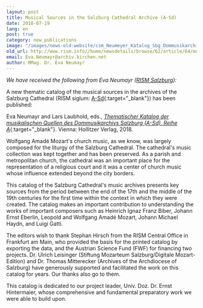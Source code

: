 ```yaml
---
layout: post
title: Musical Sources in the Salzburg Cathedral Archive (A-Sd)
date: 2018-07-19
lang: en
post: true
category: new_publications
image: "/images/news-old-website/csm_Neumeyer_Katalog_Sbg_Dommusikarchiv_bild_a413b1b122.jpg"
old_url: http://www.rism.info//home/newsdetails/browse/62/article/64/musical-sources-in-the-salzburg-cathedral-archive-a-sd.html
email: Eva.Neumayr@archiv.kirchen.net
author: MMag. Dr. Eva Neumayr
---
```


_We have received the following from Eva Neumayr ([RISM Salzburg](http://salzburg.rism.info/index.php?id=82)):_

A new thematic catalog of the musical sources in the archives of the Salzburg Cathedral (RISM siglum: [A-Sd](https://opac.rism.info/search?View=rism&siglum=A-Sd&Language=en){:target="_blank"}) has been published:

Eva Neumayr and Lars Laubhold, eds., [_Thematischer Katalog der musikalischen Quellen des Dommusikarchivs Salzburg (A-Sd)_, _Reihe A_](http://www.hollitzer.at/wissenschaft/programm/produktdetail/produkt/dommusikarchiv-salzburg-a-sd-thematischer-katalog-der-musikalischen-quellen-reihe-a/backPID/uebersicht-2.html){:target="_blank"}. Vienna: Hollitzer Verlag, 2018.

Wolfgang Amadé Mozart's church music, as we know, was largely composed for the liturgy of the Salzburg Cathedral. The cathedral's music collection was kept together and has been preserved. As a parish and metropolitan church, the cathedral was an important place for the representation of a religious court and it was a center of church music whose influence extended beyond the city borders.

This catalog of the Salzburg Cathedral's music archives presents key sources from the period between the end of the 17th and the middle of the 19th centuries for the first time within the context in which they were created. The catalog makes an important contribution to understanding the works of important composers such as Heinrich Ignaz Franz Biber, Johann Ernst Eberlin, Leopold and Wolfgang Amadé Mozart, Johann Michael Haydn, and Luigi Gatti.

The editors wish to thank Stephan Hirsch from the RISM Central Office in Frankfurt am Main, who provided the basis for the printed catalog by exporting the data, and the Austrian Science Fund (FWF) for financing two projects. Dr. Ulrich Leisinger (Stiftung Mozarteum Salzburg/Digitale Mozart-Edition) and Dr. Thomas Mitterecker (Archives of the Archdiocese of Salzburg) have generously supported and facilitated the work on this catalog for years. Our thanks also go to them.

This catalog is dedicated to our project leader, Univ. Doz. Dr. Ernst Hintermaier, whose comprehensive and fundamental preparatory work we were able to build upon.

